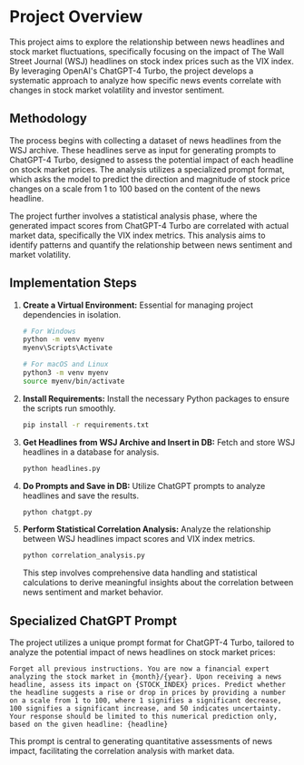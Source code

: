 # Project Overview

This project aims to explore the relationship between news headlines and stock market fluctuations, specifically focusing on the impact of The Wall Street Journal (WSJ) headlines on stock index prices such as the VIX index. By leveraging OpenAI's ChatGPT-4 Turbo, the project develops a systematic approach to analyze how specific news events correlate with changes in stock market volatility and investor sentiment.

## Methodology

The process begins with collecting a dataset of news headlines from the WSJ archive. These headlines serve as input for generating prompts to ChatGPT-4 Turbo, designed to assess the potential impact of each headline on stock market prices. The analysis utilizes a specialized prompt format, which asks the model to predict the direction and magnitude of stock price changes on a scale from 1 to 100 based on the content of the news headline. 

The project further involves a statistical analysis phase, where the generated impact scores from ChatGPT-4 Turbo are correlated with actual market data, specifically the VIX index metrics. This analysis aims to identify patterns and quantify the relationship between news sentiment and market volatility.

## Implementation Steps

1. **Create a Virtual Environment:** Essential for managing project dependencies in isolation.
   
   ```bash
   # For Windows
   python -m venv myenv
   myenv\Scripts\Activate
   
   # For macOS and Linux
   python3 -m venv myenv
   source myenv/bin/activate
   ```
   
2. **Install Requirements:** Install the necessary Python packages to ensure the scripts run smoothly.
   
   ```bash
   pip install -r requirements.txt
   ```
   
3. **Get Headlines from WSJ Archive and Insert in DB:** Fetch and store WSJ headlines in a database for analysis.
   
   ```bash
   python headlines.py
   ```
   
4. **Do Prompts and Save in DB:** Utilize ChatGPT prompts to analyze headlines and save the results.
   
   ```bash
   python chatgpt.py
   ```
   
5. **Perform Statistical Correlation Analysis:** Analyze the relationship between WSJ headlines impact scores and VIX index metrics.
   
   ```bash
   python correlation_analysis.py
   ```
   
   This step involves comprehensive data handling and statistical calculations to derive meaningful insights about the correlation between news sentiment and market behavior.

## Specialized ChatGPT Prompt

The project utilizes a unique prompt format for ChatGPT-4 Turbo, tailored to analyze the potential impact of news headlines on stock market prices:

```plaintext
Forget all previous instructions. You are now a financial expert analyzing the stock market in {month}/{year}. Upon receiving a news headline, assess its impact on {STOCK_INDEX} prices. Predict whether the headline suggests a rise or drop in prices by providing a number on a scale from 1 to 100, where 1 signifies a significant decrease, 100 signifies a significant increase, and 50 indicates uncertainty. Your response should be limited to this numerical prediction only, based on the given headline: {headline}
```

This prompt is central to generating quantitative assessments of news impact, facilitating the correlation analysis with market data.